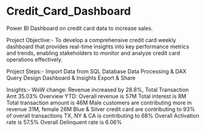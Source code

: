 # Credit_Card_Dashboard
Power BI Dashboard on credit card data to increase sales.

Project Objective:-
To develop a comprehensive credit card weekly dashboard that provides real-time insights into key performance metrics and trends, 
enabling stakeholders to monitor and analyze credit card operations effectively.

Project Steps:-
Import Data from SQL Database
Data Processing & DAX Query
Design Dashboard & Insights 
Export & Share  

Insights:-
WoW change:
Revenue increased by 28.8%,
Total Transaction Amt 35.03% 
Overview YTD:
Overall revenue is 57M
Total interest is 8M
Total transaction amount is 46M
Male customers are contributing more in revenue 31M, female 26M
Blue & Silver credit card are contributing to 93% of overall transactions
TX, NY & CA is contributing to 68%
Overall Activation rate is 57.5%
Overall Delinquent rate is 6.06%


